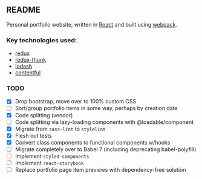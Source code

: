 ## README

Personal portfolio website, written in [React](https://reactjs.org/) and built using [webpack](https://webpack.js.org/).

### Key technologies used:

- [redux](https://redux.js.org/introduction)
- [redux-thunk](https://www.npmjs.com/package/redux-thunk)
- [lodash](https://lodash.com/)
- [contentful](https://www.contentful.com/)

### TODO

- [x] Drop bootstrap, move over to 100% custom CSS
- [ ] Sort/group portfolio items in some way, perhaps by creation date
- [x] Code splitting (vendor)
- [ ] Code splitting via lazy-loading components with @loadable/component
- [x] Migrate from `sass-lint` to `stylelint`
- [x] Flesh out tests
- [x] Convert class components to functional components w/hooks
- [ ] Migrate completely over to Babel 7 (including deprecating babel-polyfill)
- [ ] Implement `styled-components`
- [ ] Implement `react-storybook`
- [ ] Replace portfolio page item previews with dependency-free solution

